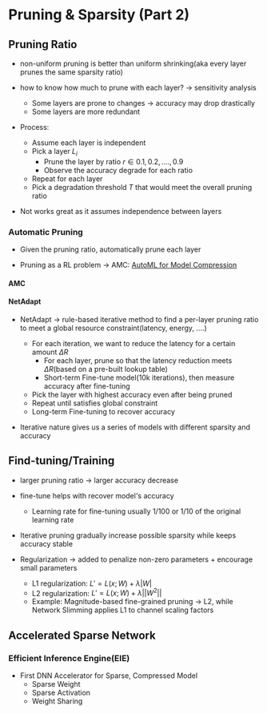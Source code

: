 # Pruning & Sparsity (Part 2)

## Pruning Ratio

- non-uniform pruning is better than uniform shrinking(aka every layer prunes the same sparsity ratio)

- how to know how much to prune with each layer? $\rightarrow$ sensitivity analysis

  - Some layers are prone to changes $\rightarrow$ accuracy may drop drastically
  - Some layers are more redundant

- Process:

  - Assume each layer is independent
  - Pick a layer $L_{i}$
    - Prune the layer by ratio $r \in {0.1, 0.2, ...., 0.9}$
    - Observe the accuracy degrade for each ratio
  - Repeat for each layer
  - Pick a degradation threshold $T$ that would meet the overall pruning ratio

- Not works great as it assumes independence between layers

### Automatic Pruning

- Given the pruning ratio, automatically prune each layer

- Pruning as a RL problem $\rightarrow$ AMC: [AutoML for Model Compression](https://arxiv.org/abs/1802.03494)

#### AMC

#### NetAdapt

- NetAdapt $\rightarrow$ rule-based iterative method to find a per-layer pruning ratio to meet a global resource constraint(latency, energy, ....)

  - For each iteration, we want to reduce the latency for a certain amount $\Delta R$
    - For each layer, prune so that the latency reduction meets $\Delta R$(based on a pre-built lookup table)
    - Short-term Fine-tune model(10k iterations), then measure accuracy after fine-tuning
  - Pick the layer with highest accuracy even after being pruned
  - Repeat until satisfies global constraint
  - Long-term Fine-tuning to recover accuracy

- Iterative nature gives us a series of models with different sparsity and accuracy

## Find-tuning/Training

- larger pruning ratio $\rightarrow$ larger accuracy decrease
- fine-tune helps with recover model's accuracy
  - Learning rate for fine-tuning usually 1/100 or 1/10 of the original learning rate
- Iterative pruning gradually increase possible sparsity while keeps accuracy stable

- Regularization $\rightarrow$ added to penalize non-zero parameters + encourage small parameters
  - L1 regularization: $L' = L(x;W) + \lambda|W|$
  - L2 regularization: $L' = L(x;W) + \lambda||W^{2}||$
  - Example: Magnitude-based fine-grained pruning $\rightarrow$ L2, while Network Slimming applies L1 to channel scaling factors

## Accelerated Sparse Network

### Efficient Inference Engine(EIE)

- First DNN Accelerator for Sparse, Compressed Model
  - Sparse Weight
  - Sparse Activation
  - Weight Sharing
